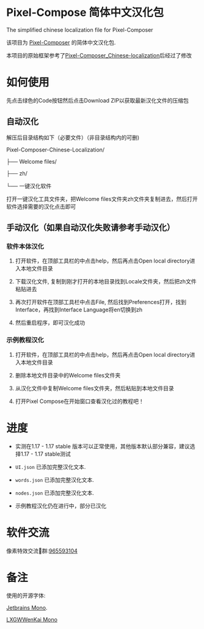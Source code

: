 # Pixel-Compose 简体中文汉化包

The simplified chinese localization file for Pixel-Composer

该项目为 [Pixel-Composer](https://github.com/Ttanasart-pt/Pixel-Composer) 的简体中文汉化包.

本项目的原始框架参考了[Pixel-Composer_Chinese-localization](https://github.com/LunarConcerto/Pixel-Composer_Chinese-localization)后经过了修改

# 如何使用

先点击绿色的Code按钮然后点击Download ZIP以获取最新汉化文件的压缩包

## 自动汉化

解压后目录结构如下（必要文件）（非目录结构内的可删)

Pixel-Composer-Chinese-Localization/

├── Welcome files/

├── zh/

└── 一键汉化软件

打开一键汉化工具文件夹，把Welcome files文件夹zh文件夹复制进去，然后打开软件选择需要的汉化点击即可

## 手动汉化（如果自动汉化失败请参考手动汉化）

### 软件本体汉化

1. 打开软件，在顶部工具栏的中点击help，然后再点击Open local directory进入本地文件目录

2. 下载汉化文件, 复制到刚才打开的本地目录找到Locale文件夹，然后把zh文件粘贴进去

3. 再次打开软件在顶部工具栏中点击File, 然后找到Preferences打开，找到Interface，再找到Interface Language将en切换到zh

4. 然后重启程序，即可汉化成功

### 示例教程汉化

1. 打开软件，在顶部工具栏的中点击help，然后再点击Open local directory进入本地文件目录

2. 删除本地文件目录中的Welcome files文件夹

3. 从汉化文件中复制Welcome files文件夹，然后粘贴到本地文件目录

4. 打开Pixel Compose在开始窗口查看汉化过的教程吧！

# 进度

- 实测在1.17 - 1.17 stable 版本可以正常使用，其他版本默认部分兼容，建议选择1.17 - 1.17 stable测试

- `UI.json` 已添加完整汉化文本.

- `words.json` 已添加完整汉化文本.

- `nodes.json` 已添加完整汉化文本.

- 示例教程汉化仍在进行中，部分已汉化

# 软件交流

像素特效交流🐧群:[965593104](https://qm.qq.com/q/OJq4AY2z4e)

# 备注

使用的开源字体: 

[Jetbrains Mono](https://github.com/JetBrains/JetBrainsMono).

[LXGWWenKai Mono](https://github.com/lxgw/LxgwWenKai)
